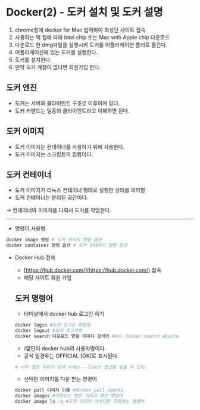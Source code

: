 # Docker(2) - 도커 설치 및 도커 설명

1. chrome창에 docker for Mac 입력하여 최상단 사이트 접속
2. 사용하는 맥 칩에 따라 Intel chip 또는 Mac with Apple chip 다운로드 
3. 다운로드 한 dmg파일을 실행시켜 도커를 어플리케이션 폴더로 옮긴다.
4. 어플리케이션에 있는 도커를 실행한다.
5. 도커를 설치한다.
6. 만약 도커 계정이 없다면 회원가입 한다.

## 도커 엔진

- 도커는 서버와 클라이언트 구조로 이루어져 있다.
- 도커 커맨드는 일종의 클라이언트라고 이해하면 된다.

## 도커 이미지

- 도커 이미지는 컨테이너를 사용하기 위해 사용한다.
- 도커 이미지는 스크립트의 집합이다.

## 도커 컨테이너

- 도커 이미지가 리눅스 컨테이너 형태로 실행한 상태를 의미함
- 도커 컨테이너는 분리된 공간이다.

→ 컨테이너와 이미지를 다뤄서 도커를 작업한다.

---

- 명령어 사용법

```bash
docker image 명령 # 도커 이미지 명령 옵션
docker container 명령 옵션 # 도커 컨테이너 명령 옵션
```

- Docker Hub 접속
    - [https://hub.docker.com/](https://hub.docker.com/) 접속
    - 해당 사이트 회원 가입

    ## 도커 명령어
    
    - 터미널에서 docker hub 로그인 하기
    
    ```bash
    docker login #도커 로그인 명령어
    docker logout #도커 로그아웃
    docker search 다운로드 받을 이미지 검색어 #ex) docker search ubuntu
    ```
    - /앞단이 docker hub의 사용자명이다.
    - 공식 일경우는 OFFICIAL [OK]로 표시된다.
    
    ```bash
    # 너무 많은 이미지 검색 시에는 --limit 옵션을 넣을 수 있다.
    ```
    
    - 선택한 이미지를 다운 받는 명령어
    
    ```bash
    docker pull 이미지 이름 #docker pull ubuntu
    docker images #다운로드 받은 이미지 확인 명령어
    docker image ls -q #도커 이미지 아이디만 조회하는 명령어
    ```

